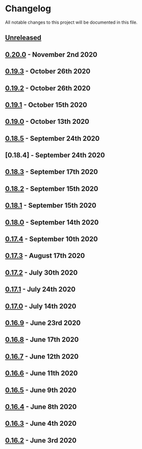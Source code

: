 # Changelog

All notable changes to this project will be documented in this file.

## [Unreleased][HEAD]

## [0.20.0] - November 2nd 2020



## [0.19.3] - October 26th 2020



## [0.19.2] - October 26th 2020



## [0.19.1] - October 15th 2020



## [0.19.0] - October 13th 2020



## [0.18.5] - September 24th 2020



## [0.18.4] - September 24th 2020



## [0.18.3] - September 17th 2020



## [0.18.2] - September 15th 2020



## [0.18.1] - September 15th 2020



## [0.18.0] - September 14th 2020



## [0.17.4] - September 10th 2020



## [0.17.3] - August 17th 2020



## [0.17.2] - July 30th 2020



## [0.17.1] - July 24th 2020



## [0.17.0] - July 14th 2020



## [0.16.9] - June 23rd 2020



## [0.16.8] - June 17th 2020



## [0.16.7] - June 12th 2020



## [0.16.6] - June 11th 2020



## [0.16.5] - June 9th 2020



## [0.16.4] - June 8th 2020



## [0.16.3] - June 4th 2020



## [0.16.2] - June 3rd 2020



[0.16.2]: https://github.com/Esri/solution.js/compare/a41f3b856898e7fbac679ffb44de1c38f55260e3...v0.16.2 "v0.16.2"
[0.16.3]: https://github.com/Esri/solution.js/compare/v0.16.2...v0.16.3 "v0.16.3"
[0.16.4]: https://github.com/Esri/solution.js/compare/v0.16.3...v0.16.4 "v0.16.4"
[0.16.5]: https://github.com/Esri/solution.js/compare/v0.16.4...v0.16.5 "v0.16.5"
[0.16.6]: https://github.com/Esri/solution.js/compare/v0.16.5...v0.16.6 "v0.16.6"
[0.16.7]: https://github.com/Esri/solution.js/compare/v0.16.6...v0.16.7 "v0.16.7"
[0.16.8]: https://github.com/Esri/solution.js/compare/v0.16.7...v0.16.8 "v0.16.8"
[0.16.9]: https://github.com/Esri/solution.js/compare/v0.16.8...v0.16.9 "v0.16.9"
[0.17.0]: https://github.com/Esri/solution.js/compare/v0.16.9...v0.17.0 "v0.17.0"
[0.17.1]: https://github.com/Esri/solution.js/compare/v0.17.0...v0.17.1 "v0.17.1"
[0.17.2]: https://github.com/Esri/solution.js/compare/v0.17.1...v0.17.2 "v0.17.2"
[0.17.3]: https://github.com/Esri/solution.js/compare/v0.17.2...v0.17.3 "v0.17.3"
[0.17.4]: https://github.com/Esri/solution.js/compare/v0.17.3...v0.17.4 "v0.17.4"
[0.18.0]: https://github.com/Esri/solution.js/compare/v0.17.4...v0.18.0 "v0.18.0"
[0.18.1]: https://github.com/Esri/solution.js/compare/v0.18.0...v0.18.1 "v0.18.1"
[0.18.2]: https://github.com/Esri/solution.js/compare/v0.18.1...v0.18.2 "v0.18.2"
[0.18.3]: https://github.com/Esri/solution.js/compare/v0.18.2...v0.18.3 "v0.18.3"
[0.18.5]: https://github.com/Esri/solution.js/compare/v0.18.3...v0.18.5 "v0.18.5"
[0.18.6]: https://github.com/Esri/solution.js/compare/v0.18.5...v0.18.6 "v0.18.6"
[0.19.0]: https://github.com/Esri/solution.js/compare/v0.18.6...v0.19.0 "v0.19.0"
[0.19.1]: https://github.com/Esri/solution.js/compare/v0.19.0...v0.19.1 "v0.19.1"
[0.19.2]: https://github.com/Esri/solution.js/compare/v0.19.1...v0.19.2 "v0.19.2"
[0.19.3]: https://github.com/Esri/solution.js/compare/v0.19.2...v0.19.3 "v0.19.3"
[0.20.0]: https://github.com/Esri/solution.js/compare/v0.19.3...v0.20.0 "v0.20.0"
[HEAD]: https://github.com/Esri/solution.js/compare/v0.20.0...HEAD "Unreleased Changes"
